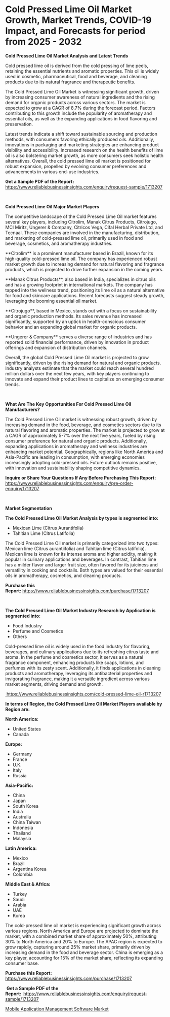 <p><h1>Cold Pressed Lime Oil Market Growth, Market Trends, COVID-19 Impact, and Forecasts for period from 2025 - 2032</h1></p><p><strong>Cold Pressed Lime Oil Market Analysis and Latest Trends</strong></p>
<p><p>Cold pressed lime oil is derived from the cold pressing of lime peels, retaining the essential nutrients and aromatic properties. This oil is widely used in cosmetic, pharmaceutical, food and beverage, and cleaning products due to its natural fragrance and therapeutic benefits. </p><p>The Cold Pressed Lime Oil Market is witnessing significant growth, driven by increasing consumer awareness of natural ingredients and the rising demand for organic products across various sectors. The market is expected to grow at a CAGR of 8.7% during the forecast period. Factors contributing to this growth include the popularity of aromatherapy and essential oils, as well as the expanding applications in food flavoring and preservation.</p><p>Latest trends indicate a shift toward sustainable sourcing and production methods, with consumers favoring ethically produced oils. Additionally, innovations in packaging and marketing strategies are enhancing product visibility and accessibility. Increased research on the health benefits of lime oil is also bolstering market growth, as more consumers seek holistic health alternatives. Overall, the cold pressed lime oil market is positioned for robust expansion, propelled by evolving consumer preferences and advancements in various end-use industries.</p></p>
<p><strong>Get a Sample PDF of the Report:&nbsp;</strong> <a href="https://www.reliablebusinessinsights.com/enquiry/request-sample/1713207?utm_campaign=1113&utm_medium=2&utm_source=Github&utm_content=ia&utm_term=11012025&utm_id=cold-pressed-lime-oil">https://www.reliablebusinessinsights.com/enquiry/request-sample/1713207</a></p>
<p>&nbsp;</p>
<p><strong>Cold Pressed Lime Oil Major Market Players</strong></p>
<p><p>The competitive landscape of the Cold Pressed Lime Oil market features several key players, including Citrolim, Manak Citrus Products, Citrojugo, MCI Miritz, Ungerer & Company, Citricos Vega, Cifal Herbal Private Ltd, and Tecnaal. These companies are involved in the manufacturing, distribution, and marketing of cold-pressed lime oil, primarily used in food and beverage, cosmetics, and aromatherapy industries. </p><p>**Citrolim** is a prominent manufacturer based in Brazil, known for its high-quality cold-pressed lime oil. The company has experienced robust market growth due to increasing demand for natural flavoring and fragrance products, which is projected to drive further expansion in the coming years. </p><p>**Manak Citrus Products**, also based in India, specializes in citrus oils and has a growing footprint in international markets. The company has tapped into the wellness trend, positioning its lime oil as a natural alternative for food and skincare applications. Recent forecasts suggest steady growth, leveraging the booming essential oil market.</p><p>**Citrojugo**, based in Mexico, stands out with a focus on sustainability and organic production methods. Its sales revenue has increased significantly, supported by an uptick in health-conscious consumer behavior and an expanding global market for organic products.</p><p>**Ungerer & Company** serves a diverse range of industries and has reported solid financial performance, driven by innovation in product offerings and expansion of distribution channels.</p><p>Overall, the global Cold Pressed Lime Oil market is projected to grow significantly, driven by the rising demand for natural and organic products. Industry analysts estimate that the market could reach several hundred million dollars over the next few years, with key players continuing to innovate and expand their product lines to capitalize on emerging consumer trends.</p></p>
<p>&nbsp;</p>
<p><strong>What Are The Key Opportunities For Cold Pressed Lime Oil Manufacturers?</strong></p>
<p><p>The Cold Pressed Lime Oil market is witnessing robust growth, driven by increasing demand in the food, beverage, and cosmetics sectors due to its natural flavoring and aromatic properties. The market is projected to grow at a CAGR of approximately 5-7% over the next five years, fueled by rising consumer preference for natural and organic products. Additionally, expanding applications in aromatherapy and wellness industries are enhancing market potential. Geographically, regions like North America and Asia-Pacific are leading in consumption, with emerging economies increasingly adopting cold-pressed oils. Future outlook remains positive, with innovation and sustainability shaping competitive dynamics.</p></p>
<p><strong>Inquire or Share Your Questions If Any Before Purchasing This Report:</strong> <a href="https://www.reliablebusinessinsights.com/enquiry/pre-order-enquiry/1713207?utm_campaign=1113&utm_medium=2&utm_source=Github&utm_content=ia&utm_term=11012025&utm_id=cold-pressed-lime-oil">https://www.reliablebusinessinsights.com/enquiry/pre-order-enquiry/1713207</a></p>
<p>&nbsp;</p>
<p><strong>Market Segmentation</strong></p>
<p><strong>The Cold Pressed Lime Oil Market Analysis by types is segmented into:</strong></p>
<p><ul><li>Mexican Lime (Citrus Aurantifolia)</li><li>Tahitian Lime (Citrus Latifolia)</li></ul></p>
<p><p>The Cold Pressed Lime Oil market is primarily categorized into two types: Mexican lime (Citrus aurantiifolia) and Tahitian lime (Citrus latifolia). Mexican lime is known for its intense aroma and higher acidity, making it popular in culinary applications and beverages. In contrast, Tahitian lime has a milder flavor and larger fruit size, often favored for its juiciness and versatility in cooking and cocktails. Both types are valued for their essential oils in aromatherapy, cosmetics, and cleaning products.</p></p>
<p><strong>Purchase this Report:&nbsp;</strong><a href="https://www.reliablebusinessinsights.com/purchase/1713207?utm_campaign=1113&utm_medium=2&utm_source=Github&utm_content=ia&utm_term=11012025&utm_id=cold-pressed-lime-oil">https://www.reliablebusinessinsights.com/purchase/1713207</a></p>
<p>&nbsp;</p>
<p><strong>The Cold Pressed Lime Oil Market Industry Research by Application is segmented into:</strong></p>
<p><ul><li>Food Industry</li><li>Perfume and Cosmetics</li><li>Others</li></ul></p>
<p><p>Cold-pressed lime oil is widely used in the food industry for flavoring, beverages, and culinary applications due to its refreshing citrus taste and aroma. In the perfume and cosmetics sector, it serves as a natural fragrance component, enhancing products like soaps, lotions, and perfumes with its zesty scent. Additionally, it finds applications in cleaning products and aromatherapy, leveraging its antibacterial properties and invigorating fragrance, making it a versatile ingredient across various market segments, driving demand and growth.</p></p>
<p><a href="https://www.reliablebusinessinsights.com/cold-pressed-lime-oil-r1713207?utm_campaign=1113&utm_medium=2&utm_source=Github&utm_content=ia&utm_term=11012025&utm_id=cold-pressed-lime-oil">&nbsp;https://www.reliablebusinessinsights.com/cold-pressed-lime-oil-r1713207</a></p>
<p><strong>In terms of Region, the Cold Pressed Lime Oil Market Players available by Region are:</strong></p>
<p>
    <p> <strong> North America: </strong>
        <ul>
            <li>United States</li>
            <li>Canada</li>
        </ul>
        </p> 
    <p> <strong> Europe: </strong>
        <ul>
            <li>Germany</li>
            <li>France</li>
            <li>U.K.</li>
            <li>Italy</li>
            <li>Russia</li>
        </ul>
        </p> 
    <p> <strong> Asia-Pacific: </strong>
        <ul>
            <li>China</li>
            <li>Japan</li>
            <li>South Korea</li>
            <li>India</li>
            <li>Australia</li>
            <li>China Taiwan</li>
            <li>Indonesia</li>
            <li>Thailand</li>
            <li>Malaysia</li>
        </ul>
        </p> 
    <p> <strong> Latin America: </strong>
        <ul>
            <li>Mexico</li>
            <li>Brazil</li>
            <li>Argentina Korea</li>
            <li>Colombia</li>
        </ul>
        </p> 
    <p> <strong> Middle East & Africa: </strong>
        <ul>
            <li>Turkey</li>
            <li>Saudi</li>
            <li>Arabia</li>
            <li>UAE</li>
            <li>Korea</li>
        </ul>
    </p>
    </p>
<p><p>The cold-pressed lime oil market is experiencing significant growth across various regions. North America and Europe are projected to dominate the market, with a combined market share of approximately 50%, attributing 30% to North America and 20% to Europe. The APAC region is expected to grow rapidly, capturing around 25% market share, primarily driven by increasing demand in the food and beverage sector. China is emerging as a key player, accounting for 15% of the market share, reflecting its expanding consumer base.</p></p>
<p><strong>Purchase this Report: </strong><a href="https://www.reliablebusinessinsights.com/purchase/1713207?utm_campaign=1113&utm_medium=2&utm_source=Github&utm_content=ia&utm_term=11012025&utm_id=cold-pressed-lime-oil">https://www.reliablebusinessinsights.com/purchase/1713207</a></p>
<p>&nbsp;<strong>Get a Sample PDF of the Report:&nbsp;&nbsp;</strong><a href="https://www.reliablebusinessinsights.com/enquiry/request-sample/1713207?utm_campaign=1113&utm_medium=2&utm_source=Github&utm_content=ia&utm_term=11012025&utm_id=cold-pressed-lime-oil">https://www.reliablebusinessinsights.com/enquiry/request-sample/1713207</a></p>
<p><strong></strong></p>
<p><p><a href="https://github.com/lisaeichler20775/Market-Research-Report-List-1/blob/main/mobile-application-management-software-market.md?utm_campaign=1113&utm_medium=2&utm_source=Github&utm_content=ia&utm_term=11012025&utm_id=cold-pressed-lime-oil">Mobile Application Management Software Market</a></p></p>